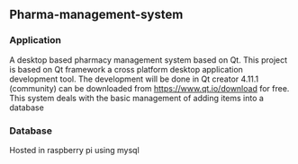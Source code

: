 ## Pharma-management-system
### Application
A desktop based pharmacy management system based on Qt.
This project is based on Qt framework a cross platform desktop application development tool.
The development will be done in Qt creator 4.11.1 (community) can be downloaded from https://www.qt.io/download for free.
This system deals with the basic management of adding items into a database 

### Database
Hosted in raspberry pi using mysql
